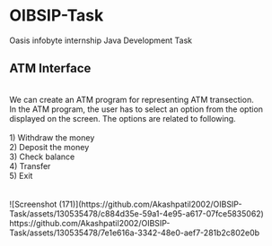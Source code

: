 # OIBSIP-Task
Oasis infobyte internship Java Development Task 


## ATM Interface
<br/>
We can create an ATM program for representing ATM transection. <br/> In the ATM program, the user has to select an option from the option <br/> displayed on the screen. The options are related to following.
<br/>
<br/>
1) Withdraw the money <br/>
2) Deposit the money <br/>
3) Check balance <br/>
4) Transfer <br/>
5) Exit
<br/>
<br/>
<br/>
![Screenshot (171)](https://github.com/Akashpatil2002/OIBSIP-Task/assets/130535478/c884d35e-59a1-4e95-a617-07fce5835062)
https://github.com/Akashpatil2002/OIBSIP-Task/assets/130535478/7e1e616a-3342-48e0-aef7-281b2c802e0b

